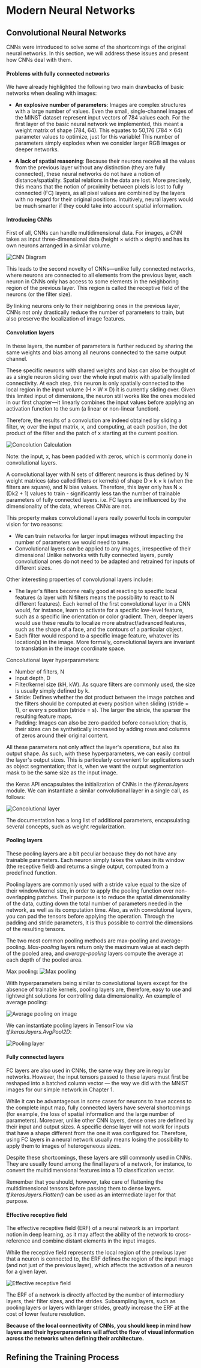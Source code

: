 # Modern Neural Networks
## Convolutional Neural Networks
CNNs were introduced to solve some of the shortcomings of the original neural networks. In this section, we will address these issues and present how CNNs deal with them.

#### Problems with fully connected networks
We have already highlighted the following two main drawbacks of basic networks when dealing with images:
- <strong>An explosive number of parameters</strong>: Images are complex structures with a large number of values. Even the small, single-channel images of the MINST dataset represent input vectors of 784 values each. For the first layer of the basic neural network we implemented, this meant a weight matrix of shape (784, 64). This equates to 50,176 (784 × 64) parameter values to optimize, just for this variable! This number of parameters simply explodes when we consider larger RGB images or deeper networks.

- <strong>A lack of spatial reasoning</strong>: Because their neurons receive all the values from the previous layer without any distinction (they are fully connected), these neural networks do not have a notion of distance/spatiality. Spatial relations in the data are lost. More precisely, this means that the notion of proximity between pixels is lost to fully connected (FC) layers, as all pixel values are combined by the layers with no regard for their original positions. Intuitively, neural layers would be much smarter if they could take into account spatial information.

#### Introducing CNNs
First of all, CNNs can handle multidimensional data. For images, a CNN takes as input three-dimensional data (height × width × depth) and has its own neurons arranged in a similar volume. 

![CNN Diagram](../assets/CNN_diagram.PNG)

This leads to the second novelty of CNNs—unlike fully connected networks, where neurons are connected to all elements from the previous layer, each neuron in CNNs only has access to some elements in the neighboring region of the previous layer. This region is called the receptive field of the neurons (or the filter size).

By linking neurons only to their neighboring ones in the previous layer, CNNs not only drastically reduce the number of parameters to train, but also preserve the localization of image features.

#### Convolution layers
In these layers, the number of parameters is further reduced by sharing the same weights and bias among all neurons connected to the same output channel. 

These specific neurons with shared weights and bias can also be thought of as a single neuron sliding over the whole input matrix with spatially limited connectivity. At each step, this neuron is only spatially connected to the local region in the input volume (H × W × D) it is currently sliding over. Given this limited input of dimensions, the neuron still works like the ones modeled in our first chapter—it linearly combines the input values before applying an activation function to the sum (a linear or non-linear function).

Therefore, the results of a convolution are indeed obtained by sliding a filter, w, over the input matrix, x, and computing, at each position, the dot product of the filter and the patch of x starting at the current position.

![Concolution Calculation](../assets/convolution_calculation.PNG)

Note: the input, x, has been padded with zeros, which is commonly done in convolutional layers.

A convolutional layer with N sets of different neurons is thus defined by N weight matrices (also called filters or kernels) of shape D × k × k (when the filters are square), and N bias values. Therefore, this layer only has N × (Dk2 + 1) values to train - significantly less tan the number of trainable parameters of fully connected layers. i.e. FC layers are influenced by the dimensionality of the data, whereas CNNs are not. 

This property makes convolutional layers really powerful tools in computer vision for two reasons:
- We can train networks for larger input images without impacting the number of parameters we would need to tune. 
- Convolutional layers can be applied to any images, irrespective of their dimensions! Unlike networks with fully connected layers, purely convolutional ones do not need to be adapted and retrained for inputs of different sizes. 

Other interesting properties of convolutional layers include:
- The layer's filters become really good at reacting to specific local features (a layer with N filters means the possibility to react to N different features). Each kernel of the first convolutional layer in a CNN would, for instance, learn to activate for a specific low-level feature, such as a specific line orientation or color gradient. Then, deeper layers would use these results to localize more abstract/advanced features, such as the shape of a face, and the contours of a particular object. 
- Each filter would respond to a specific image feature, whatever its location(s) in the image. More formally, convolutional layers are invariant to translation in the image coordinate space.

Concolutional layer hyperparameters:
- Number of filters, N
- Input depth, D
- Filter/kernel size (kH, kW). As square filters are commonly used, the size is usually simply defined by k.
- Stride: Defines whether the dot product between the image patches and the filters should be computed at every position when sliding (stride = 1), or every s position (stride = s). The larger the stride, the sparser the resulting feature maps.
- Padding: Images can also be zero-padded before convolution; that is, their sizes can be synthetically increased by adding rows and columns of zeros around their original content.

All these parameters not only affect the layer's operations, but also its output shape. As such, with these hyperparameters, we can easily control the layer's output sizes. This is particularly convenient for applications such as object segmentation; that is, when we want the output segmentation mask to be the same size as the input image.

the Keras API encapsulates the initialization of CNNs in the <em>tf.keras.layers</em> module. We can instantiate a similar convolutional layer in a single call, as follows:

![Concolutional layer](../assets/convolutional_layer.PNG)

The documentation has a long list of additional parameters, encapsulating several concepts, such as weight regularization.

#### Pooling layers 
These pooling layers are a bit peculiar because they do not have any trainable parameters. Each neuron simply takes the values in its window (the receptive field) and returns a single output, computed from a predefined function.

Pooling layers are commonly used with a stride value equal to the size of their window/kernel size, in order to apply the pooling function over non-overlapping patches. Their purpose is to reduce the spatial dimensionality of the data, cutting down the total number of parameters needed in the network, as well as its computation time. Also, as with convolutional layers, you can pad the tensors before applying the operation. Through the padding and stride parameters, it is thus possible to control the dimensions of the resulting tensors.

The two most common pooling methods are max-pooling and average-pooling. <em>Max-pooling</em> layers return only the maximum value at each depth of the pooled area, and <em>average-pooling</em> layers compute the average at each depth of the pooled area.

Max pooling:
![Max pooling](../assets/max_pooling.PNG)

With hyperparameters being similar to convolutional layers except for the absence of trainable kernels, pooling layers are, therefore, easy to use and lightweight solutions for controlling data dimensionality. An example of average pooling:

![Average pooling on image](../assets/average_pooling_image.PNG)


We can instantiate pooling layers in TensorFlow via <em>tf.keras.layers.AvgPool2D</em>:

![Pooling layer](../assets/pooling_layer_keras.PNG)

#### Fully connected layers

FC layers are also used in CNNs, the same way they are in regular networks. However, the input tensors passed to these layers must first be reshaped into a batched column vector — the way we did with the MNIST images for our simple network in Chapter 1.

While it can be advantageous in some cases for neurons to have access to the complete input map, fully connected layers have several shortcomings (for example, the loss of spatial information and the large number of parameters). Moreover, unlike other CNN layers, dense ones are defined by their input and output sizes. A specific dense layer will not work for inputs that have a shape different from the one it was configured for. Therefore, using FC layers in a neural network usually means losing the possibility to apply them to images of heterogeneous sizes.

Despite these shortcomings, these layers are still commonly used in CNNs. They are usually found among the final layers of a network, for instance, to convert the multidimensional features into a 1D classification vector.

Remember that you should, however, take care of flattening the multidimensional tensors before passing them to dense layers. <em>tf.keras.layers.Flatten()</em> can be used as an intermediate layer for that purpose.

#### Effective receptive field
The effective receptive field (ERF) of a neural network is an important notion in deep learning, as it may affect the ability of the network to cross-reference and combine distant elements in the input images.

While the receptive field represents the local region of the previous layer that a neuron is connected to, the ERF defines the region of the input image (and not just of the previous layer), which affects the activation of a neuron for a given layer.

![Effective receptive field](../assets/effective_receptive_field.PNG)

The ERF of a network is directly affected by the number of intermediary layers, their filter sizes, and the strides. Subsampling layers, such as pooling layers or layers with larger strides, greatly increase the ERF at the cost of lower feature resolution.

<strong>Because of the local connectivity of CNNs, you should keep in mind how layers and their hyperparameters will affect the flow of visual information across the networks when defining their architecture.</strong>

## Refining the Training Process

